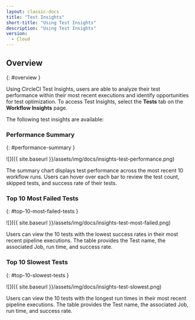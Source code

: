 ```yaml
---
layout: classic-docs
title: "Test Insights"
short-title: "Using Test Insights"
description: "Using Test Insights"
version:
  - Cloud
---
```


## Overview
{: #overview }

Using CircleCI Test Insights, users are able to analyze their test performance within their most recent executions and identify opportunities for test optimization. To access Test Insights, select the **Tests** tab on the **Workflow Insights** page.

The following test insights are available:

### Performance Summary
{: #performance-summary }


![]({{ site.baseurl }}/assets/img/docs/insights-test-performance.png)

The summary chart displays test performance across the most recent 10 workflow runs. Users can hover over each bar to review the test count, skipped tests, and success rate of their tests.

### Top 10 Most Failed Tests
{: #top-10-most-failed-tests }

![]({{ site.baseurl }}/assets/img/docs/insights-test-most-failed.png)

Users can view the 10 tests with the lowest success rates in their most recent pipeline executions. The table provides the Test name, the associated Job, run time, and success rate.


### Top 10 Slowest Tests
{: #top-10-slowest-tests }

![]({{ site.baseurl }}/assets/img/docs/insights-test-slowest.png)

Users can view the 10 tests with the longest run times in their most recent pipeline executions. The table provides the Test name, the associated Job, run time, and success rate.

